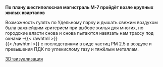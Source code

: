 **По плану шестиполосная магистраль М-7 пройдёт возле крупных жилых кварталов**

Возможность гулять по Удельному парку и дышать свежим воздухом была важнейшим критерием при выборе жилья для многих, но городские власти снова и снова пытаются навязать нам трассу под окнами –{{< rawhtml >}}<br />{{< /rawhtml >}}
с последствиями в виде частиц РМ 2.5 в воздухе и превышения ПДК по углекислому газу и тяжёлым металлам.

[3D-визуализация](https://www.youtube.com/watch?v=Dddjp3uwprg)